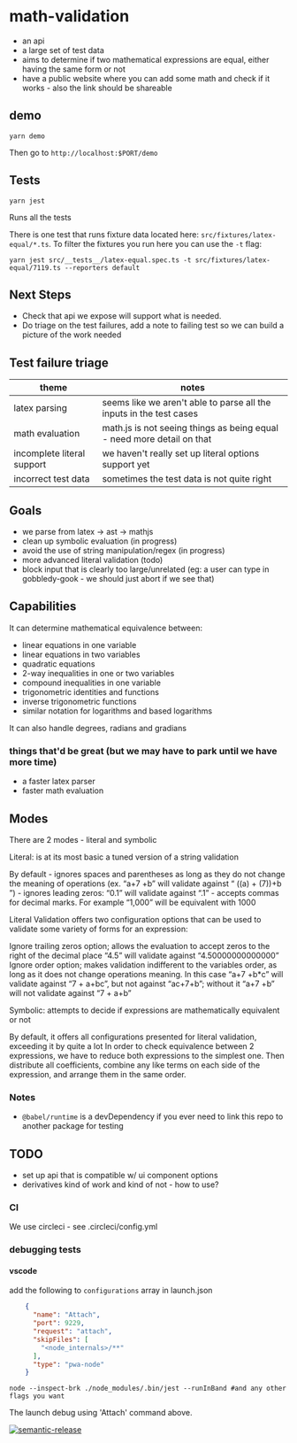 # math-validation

- an api
- a large set of test data
- aims to determine if two mathematical expressions are equal, either having the same form or not
- have a public website where you can add some math and check if it works - also the link should be shareable


## demo

```shell
yarn demo
```

Then go to `http://localhost:$PORT/demo`


## Tests

```shell
yarn jest
```

Runs all the tests

There is one test that runs fixture data located here: `src/fixtures/latex-equal/*.ts`. To filter the fixtures you run here you can use the `-t` flag:

```shell
yarn jest src/__tests__/latex-equal.spec.ts -t src/fixtures/latex-equal/7119.ts --reporters default
```


## Next Steps

* Check that api we expose will support what is needed.
* Do triage on the test failures, add a note to failing test so we can build a picture of the work needed


## Test failure triage

| theme                      | notes                                                                  |
|----------------------------|------------------------------------------------------------------------|
| latex parsing              | seems like we aren't able to parse all the inputs in the test cases    |
| math evaluation            | math.js is not seeing things as being equal - need more detail on that |
| incomplete literal support | we haven't really set up literal options support yet                   |
| incorrect test data        | sometimes the test data is not quite right                             |


## Goals

* we parse from latex -> ast -> mathjs
* clean up symbolic evaluation (in progress)
* avoid the use of string manipulation/regex (in progress)
* more advanced literal validation (todo)
* block input that is clearly too large/unrelated (eg: a user can type in gobbledy-gook - we should just abort if we see that)


## Capabilities

It can determine mathematical equivalence between: 

- linear equations in one variable
- linear equations in two variables
- quadratic equations
- 2-way inequalities in one or two variables
- compound inequalities in one variable
- trigonometric identities and functions
- inverse trigonometric functions
- similar notation for logarithms and based logarithms

It can also handle degrees, radians and gradians


### things that'd be great (but we may have to park until we have more time)

* a faster latex parser
* faster math evaluation


## Modes

There are 2 modes - literal and symbolic

Literal: is at its most basic a tuned version of a string validation

By default - ignores spaces and parentheses as long as they do not change the meaning of operations (ex. “a+7 +b” will validate against “  ((a)    + (7))+b ”)
           - ignores leading zeros: “0.1” will validate against “.1”
           - accepts commas for decimal marks. For example “1,000” will be equivalent with 1000

Literal Validation offers two configuration options that can be used to validate some variety of forms for an expression:

Ignore trailing zeros option; allows the evaluation to accept zeros to the right of the decimal place “4.5” will validate against “4.50000000000000”
Ignore order option; makes validation indifferent to the variables order, as long as it does not change operations meaning. In this case “a+7 +b*c” will validate against “7 + a+bc”, but not against “ac+7+b”; without it “a+7 +b” will not validate against “7 + a+b”

Symbolic: attempts to decide if expressions are mathematically equivalent or not

By default, it offers all configurations presented for literal validation, exceeding it by quite a lot
In order to check equivalence between 2 expressions, we have to reduce both expressions to the simplest one. Then distribute all coefficients, combine any like terms on each side of the expression, and arrange them in the same order. 


### Notes

* `@babel/runtime` is a devDependency if you ever need to link this repo to another package for testing

## TODO
* set up api that is compatible w/ ui component options
* derivatives kind of work and kind of not - how to use?

### CI

We use circleci - see .circleci/config.yml

### debugging tests

#### vscode
add the following to `configurations` array in launch.json
```json
    {
      "name": "Attach",
      "port": 9229,
      "request": "attach",
      "skipFiles": [
        "<node_internals>/**"
      ],
      "type": "pwa-node"
    }
```

```shell
node --inspect-brk ./node_modules/.bin/jest --runInBand #and any other flags you want
```
The launch debug using 'Attach' command above.

[![semantic-release](https://img.shields.io/badge/%20%20%F0%9F%93%A6%F0%9F%9A%80-semantic--release-e10079.svg)](https://github.com/semantic-release/semantic-release)
